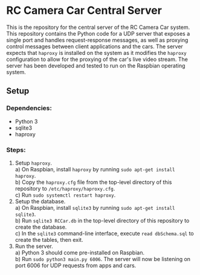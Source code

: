 # RC Camera Car Central Server

This is the repository for the central server of the RC Camera Car system. This
repository contains the Python code for a UDP server that exposes a single port
and handles request-response messages, as well as proxying control messages
between client applications and the cars. The server expects that `haproxy` is
installed on the system as it modifies the `haproxy` configuration to allow for
the proxying of the car's live video stream. The server has been developed and
tested to run on the Raspbian operating system.

## Setup
### Dependencies:
* Python 3
* sqlite3
* haproxy

### Steps:
1. Setup `haproxy`.  
  a) On Raspbian, install `haproxy` by running `sudo apt-get install haproxy`.  
  b) Copy the `haproxy.cfg` file from the top-level directory of this repository
     to `/etc/haproxy/haproxy.cfg`.  
  c) Run `sudo systemctl restart haproxy`.  
2. Setup the database.  
  a) On Raspbian, install `sqlite3` by running `sudo apt-get install sqlite3`.  
  b) Run `sqlite3 RCCar.db` in the top-level directory of this repository to
     create the database.  
  c) In the `sqlite3` command-line interface, execute `read dbSchema.sql` to
     create the tables, then exit.  
3. Run the server.  
  a) Python 3 should come pre-installed on Raspbian.  
  b) Run `sudo python3 main.py 6006`. The server will now be listening on port
     6006 for UDP requests from apps and cars.  
